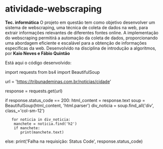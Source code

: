 # atividade-webscraping
**Tec. informática** 
O projeto em questão tem como objetivo desenvolver um sistema de webscraping, uma técnica de coleta de dados na web, para extrair informações relevantes de diferentes fontes online. A implementação do webscraping permitirá a automação da coleta de dados, proporcionando uma abordagem eficiente e escalável para a obtenção de informações específicas da web.
Desenvolvido na disciplina de introdução a algoritmos, por **Kaio Neves e Fábio Quintão**

Está aqui o código desenvolvido:

import requests
from bs4 import BeautifulSoup


url = 'https://tribunademinas.com.br/noticias/cidade'


response = requests.get(url)


if response.status_code == 200:
       html_content = response.text
       soup = BeautifulSoup(html_content, 'html.parser')
       div_noticia =  soup.find_all('div', class_='col-sm-12')

       for noticia in div_noticia:
        manchete = noticia.find('h2')
        if manchete:
           print(manchete.text)
else:
       print('Falha na requisição: Status Code', response.status_code)
              

